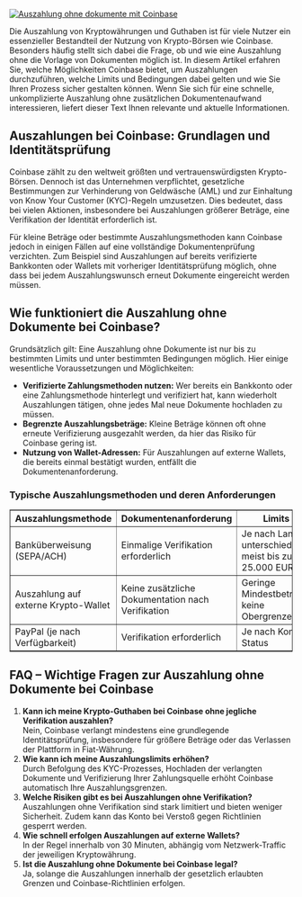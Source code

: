 [![Auszahlung ohne dokumente mit Coinbase](https://123-caf.pages.dev/gitsignup.png)](https://vrmoo.ru/Bt82HjjY)

<p>Die Auszahlung von Kryptowährungen und Guthaben ist für viele Nutzer ein essenzieller Bestandteil der Nutzung von Krypto-Börsen wie Coinbase. Besonders häufig stellt sich dabei die Frage, ob und wie eine Auszahlung ohne die Vorlage von Dokumenten möglich ist. In diesem Artikel erfahren Sie, welche Möglichkeiten Coinbase bietet, um Auszahlungen durchzuführen, welche Limits und Bedingungen dabei gelten und wie Sie Ihren Prozess sicher gestalten können. Wenn Sie sich für eine schnelle, unkomplizierte Auszahlung ohne zusätzlichen Dokumentenaufwand interessieren, liefert dieser Text Ihnen relevante und aktuelle Informationen.</p>  <h2>Auszahlungen bei Coinbase: Grundlagen und Identitätsprüfung</h2> <p>Coinbase zählt zu den weltweit größten und vertrauenswürdigsten Krypto-Börsen. Dennoch ist das Unternehmen verpflichtet, gesetzliche Bestimmungen zur Verhinderung von Geldwäsche (AML) und zur Einhaltung von Know Your Customer (KYC)-Regeln umzusetzen. Dies bedeutet, dass bei vielen Aktionen, insbesondere bei Auszahlungen größerer Beträge, eine Verifikation der Identität erforderlich ist.</p> <p>Für kleine Beträge oder bestimmte Auszahlungsmethoden kann Coinbase jedoch in einigen Fällen auf eine vollständige Dokumentenprüfung verzichten. Zum Beispiel sind Auszahlungen auf bereits verifizierte Bankkonten oder Wallets mit vorheriger Identitätsprüfung möglich, ohne dass bei jedem Auszahlungswunsch erneut Dokumente eingereicht werden müssen.</p>  <h2>Wie funktioniert die Auszahlung ohne Dokumente bei Coinbase?</h2> <p>Grundsätzlich gilt: Eine Auszahlung ohne Dokumente ist nur bis zu bestimmten Limits und unter bestimmten Bedingungen möglich. Hier einige wesentliche Voraussetzungen und Möglichkeiten:</p> <ul>   <li><strong>Verifizierte Zahlungsmethoden nutzen:</strong> Wer bereits ein Bankkonto oder eine Zahlungsmethode hinterlegt und verifiziert hat, kann wiederholt Auszahlungen tätigen, ohne jedes Mal neue Dokumente hochladen zu müssen.</li>   <li><strong>Begrenzte Auszahlungsbeträge:</strong> Kleine Beträge können oft ohne erneute Verifizierung ausgezahlt werden, da hier das Risiko für Coinbase gering ist.</li>   <li><strong>Nutzung von Wallet-Adressen:</strong> Für Auszahlungen auf externe Wallets, die bereits einmal bestätigt wurden, entfällt die Dokumentenanforderung.</li> </ul>  <h3>Typische Auszahlungsmethoden und deren Anforderungen</h3> <table border="1" cellpadding="5" cellspacing="0">   <thead>     <tr>       <th>Auszahlungsmethode</th>       <th>Dokumentenanforderung</th>       <th>Limits</th>       <th>Bearbeitungszeit</th>     </tr>   </thead>   <tbody>     <tr>       <td>Banküberweisung (SEPA/ACH)</td>       <td>Einmalige Verifikation erforderlich</td>       <td>Je nach Land unterschiedlich, meist bis zu 25.000 EUR frei</td>       <td>1-3 Werktage</td>     </tr>     <tr>       <td>Auszahlung auf externe Krypto-Wallet</td>       <td>Keine zusätzliche Dokumentation nach Verifikation</td>       <td>Geringe Mindestbeträge, keine Obergrenze</td>       <td>Bis zu 30 Minuten</td>     </tr>     <tr>       <td>PayPal (je nach Verfügbarkeit)</td>       <td>Verifikation erforderlich</td>       <td>Je nach Konto-Status</td>       <td>Innerhalb eines Tages</td>     </tr>   </tbody> </table>  <h2>FAQ – Wichtige Fragen zur Auszahlung ohne Dokumente bei Coinbase</h2> <ol>   <li><strong>Kann ich meine Krypto-Guthaben bei Coinbase ohne jegliche Verifikation auszahlen?</strong><br>Nein, Coinbase verlangt mindestens eine grundlegende Identitätsprüfung, insbesondere für größere Beträge oder das Verlassen der Plattform in Fiat-Währung.</li>   <li><strong>Wie kann ich meine Auszahlungslimits erhöhen?</strong><br>Durch Befolgung des KYC-Prozesses, Hochladen der verlangten Dokumente und Verifizierung Ihrer Zahlungsquelle erhöht Coinbase automatisch Ihre Auszahlungsgrenzen.</li>   <li><strong>Welche Risiken gibt es bei Auszahlungen ohne Verifikation?</strong><br>Auszahlungen ohne Verifikation sind stark limitiert und bieten weniger Sicherheit. Zudem kann das Konto bei Verstoß gegen Richtlinien gesperrt werden.</li>   <li><strong>Wie schnell erfolgen Auszahlungen auf externe Wallets?</strong><br>In der Regel innerhalb von 30 Minuten, abhängig vom Netzwerk-Traffic der jeweiligen Kryptowährung.</li>   <li><strong>Ist die Auszahlung ohne Dokumente bei Coinbase legal?</strong><br>Ja, solange die Auszahlungen innerhalb der gesetzlich erlaubten Grenzen und Coinbase-Richtlinien erfolgen.</li> </ol>